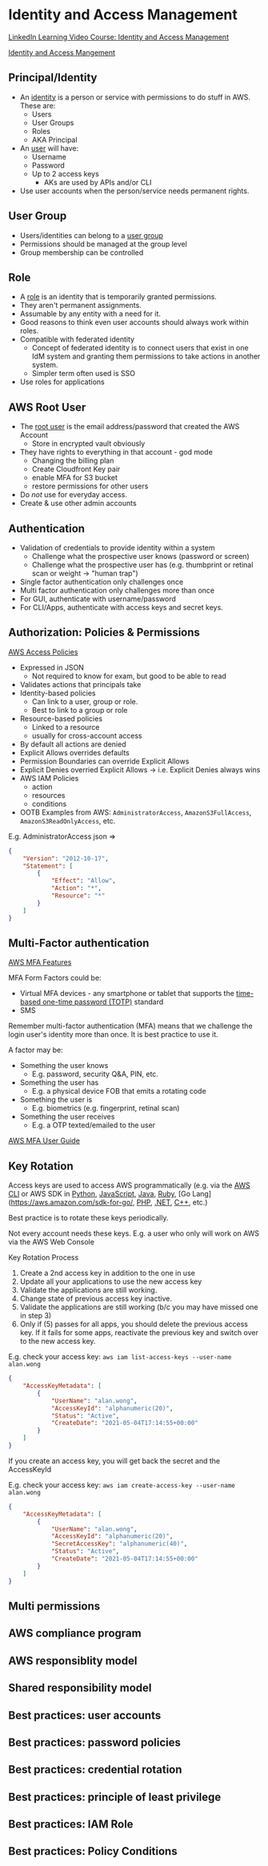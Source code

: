 # Identity and Access Management

[LinkedIn Learning Video Course: Identity and Access Management](https://www.linkedin.com/learning/aws-certified-solutions-architect-associate-saa-c02-5-identity-and-access-management?contextUrn=urn%3Ali%3AlyndaLearningPath%3A5f0f83ce498e4916ed6c9b22)

[Identity and Access Mangement](https://aws.amazon.com/iam/)

## Principal/Identity

* An [identity](https://docs.aws.amazon.com/IAM/latest/UserGuide/id.html) is a person or service with permissions to do stuff in AWS. These are:
  * Users
  * User Groups
  * Roles
  * AKA Principal
* An [user](https://docs.aws.amazon.com/IAM/latest/UserGuide/id_users.html) will have:
  * Username
  * Password
  * Up to 2 access keys
    * AKs are used by APIs and/or CLI
* Use user accounts when the person/service needs permanent rights.

## User Group

* Users/identities can belong to a [user group](https://docs.aws.amazon.com/IAM/latest/UserGuide/id_groups.html)
* Permissions should be managed at the group level
* Group membership can be controlled

## Role

* A [role](https://docs.aws.amazon.com/IAM/latest/UserGuide/id_roles.html) is an identity that is temporarily granted permissions.
* They aren't permanent assignments.
* Assumable by any entity with a need for it.
* Good reasons to think even user accounts should always work within roles.
* Compatible with federated identity
  * Concept of federated identity is to connect users that exist in one IdM system and granting them permissions to take actions in another system.
  * Simpler term often used is SSO
* Use roles for applications

## AWS Root User

* The [root user](https://docs.aws.amazon.com/IAM/latest/UserGuide/id_root-user.html) is the email address/password that created the AWS Account
  * Store in encrypted vault obviously
* They have rights to everything in that account - god mode 
  * Changing the billing plan
  * Create Cloudfront Key pair
  * enable MFA for S3 bucket
  * restore permissions for other users
* Do *not* use for everyday access.
* Create & use other admin accounts

## Authentication

* Validation of credentials to provide identity within a system
  * Challenge what the prospective user knows (password or screen)
  * Challenge what the prospective user has (e.g. thumbprint or retinal scan or weight -> "human trap")
* Single factor authentication only challenges once
* Multi factor authentication only challenges more than once
* For GUI, authenticate with username/password
* For CLI/Apps, authenticate with access keys and secret keys.

## Authorization: Policies & Permissions

[AWS Access Policies](https://docs.aws.amazon.com/IAM/latest/UserGuide/access_policies.html)

* Expressed in JSON
  * Not required to know for exam, but good to be able to read
* Validates actions that principals take
* Identity-based policies
  * Can link to a user, group or role.
  * Best to link to a group or role
* Resource-based policies
  * Linked to a resource
  * usually for cross-account access
* By default all actions are denied
* Explicit Allows overrides defaults
* Permission Boundaries can override Explicit Allows
* Explicit Denies overried Explicit Allows -> i.e. Explicit Denies always wins
* AWS IAM Policies
  * action
  * resources
  * conditions
* OOTB Examples from AWS: `AdministratorAccess`, `AmazonS3FullAccess`, `AmazonS3ReadOnlyAccess`, etc.

E.g. AdministratorAccess json =>
```json
{
    "Version": "2012-10-17",
    "Statement": [
        {
            "Effect": "Allow",
            "Action": "*",
            "Resource": "*"
        }
    ]
}
```

## Multi-Factor authentication

[AWS MFA Features](https://aws.amazon.com/iam/features/mfa/)

MFA Form Factors could be:
* Virtual MFA devices - any smartphone or tablet that supports the [time-based one-time password (TOTP)](https://en.wikipedia.org/wiki/Time-based_One-Time_Password) standard
* SMS 

Remember multi-factor authentication (MFA) means that we challenge the login user's identity more than once.
It is best practice to use it.

A factor may be:
* Something the user knows
  * E.g. password, security Q&A, PIN, etc.
* Something the user has
  * E.g. a physical device FOB that emits a rotating code
* Something the user is
  * E.g. biometrics (e.g. fingerprint, retinal scan)
* Something the user receives
  * E.g. a OTP texted/emailed to the user



[AWS MFA User Guide](https://docs.aws.amazon.com/IAM/latest/UserGuide/id_credentials_mfa.html)

## Key Rotation

Access keys are used to access AWS programmatically
(e.g. via the [AWS CLI](https://aws.amazon.com/cli/)
or AWS SDK in [Python](https://aws.amazon.com/sdk-for-python/),
[JavaScript](https://aws.amazon.com/sdk-for-javascript/),
[Java](https://aws.amazon.com/sdk-for-java/),
[Ruby](https://aws.amazon.com/sdk-for-ruby/),
[Go Lang](https://aws.amazon.com/sdk-for-go/,
[PHP](https://aws.amazon.com/sdk-for-php/),
[.NET](https://aws.amazon.com/sdk-for-net/),
[C++](https://aws.amazon.com/sdk-for-cpp/), etc.)

Best practice is to rotate these keys periodically.

Not every account needs these keys. E.g. a user who only will work on AWS via the AWS Web Console

Key Rotation Process

1. Create a 2nd access key in addition to the one in use
2. Update all your applications to use the new access key
3. Validate the applications are still working.
4. Change state of previous access key inactive.
5. Validate the applications are still working (b/c you may have missed one in step 3)
6. Only if (5) passes for all apps, you should delete the previous access key.
   If it fails for some apps, reactivate the previous key and switch over to the new access key.


E.g. check your access key: `aws iam list-access-keys --user-name alan.wong`

```json
{
    "AccessKeyMetadata": [
        {
            "UserName": "alan.wong",
            "AccessKeyId": "alphanumeric(20)",
            "Status": "Active",
            "CreateDate": "2021-05-04T17:14:55+00:00"
        }
    ]
}
```

If you create an access key, you will get back the secret and the AccessKeyId

E.g. check your access key: `aws iam create-access-key --user-name alan.wong`

```json
{
    "AccessKeyMetadata": [
        {
            "UserName": "alan.wong",
            "AccessKeyId": "alphanumeric(20)",
            "SecretAccessKey": "alphanumeric(40)",
            "Status": "Active",
            "CreateDate": "2021-05-04T17:14:55+00:00"
        }
    ]
}
```

## Multi permissions

## AWS compliance program

## AWS responsiblity model

## Shared responsibility model

## Best practices: user accounts

## Best practices: password policies

## Best practices: credential rotation

## Best practices: principle of least privilege

## Best practices: IAM Role

## Best practices: Policy Conditions
